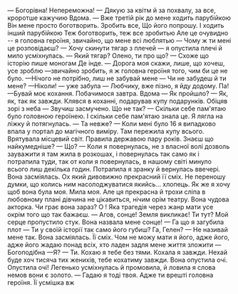 — Богорівна! Непереможна!
— Дякую  за квітм й за похвалу, за все, кроротше кажучию
Вдома.
— Вже третій рік до мене ходить парубійкою Він мене просто боготворить. Зробить все, Що його попрошу. І ходить інший парубійкою Теж боготворить, теж все зробитью Але це очувидно -- я головна героїня, звичайно, що мене всі люблятью
— Чому ж ти мені це розповідаєш?
— Хочу скинути тягар з плечей — я опустила плечі й мило усміхнулась.
— Який тягар? Олено, ти про що?
— Схоже що історію пише моногам
Де інде.
— Дорога моя скажи, лише, що хочеш, усе зроблю —звичайно зробить, я ж головна героїня  того, чим би це не було.
—Нічого не потрібно, лиш не забувай мене
— Чи не забудеш й ти мене?
—Ніколи! — уже забула
— Любчику, вже пізно, я йду додому. Па!
—Бувай моє кохання. Побачимося завтра.
Вдома
— Як пройшло?
— Як, як, так як завжди. Клявся в коханні, подарував купу подарунків. Обіцяв зорі з неба
— Звучиш засмучено. Що не так?
— Скільки себе пам'ятаю було головною героїнею. І скільки себе пам'ятаю знала це.
Я лягла на ліжку й потягнулась.
— Та невже?
— Коли мені було 16 я випадково впала у портал до магічного виміру. Там пережила купу всього. Врятувала місцевий світ. Правила державою пару років. Знаєш що найкумедніше?
— Що?
— Коли я повернулась, не з власної волі дозволь зауважити я там жила в розкошах, і повернулась так само як і потрапила туди, так от коли я повернулась, в нашому світі минуло всього лиш декілька годин. Потрапила я зранку й вернулась ввечері.
Вона засміялась. Ох який дивовижно прекрасний її сміх. Не переношу думки, що колись ним насолоджуватися якийсь... хлопець. Як же я хочу щоб вона була моя. Мила моя. Але ця прекрасна й трохи сліпа в любовному плані дівчина не цікавиться, нічим орім театру. Вона чудова акторка. Чи грає вона зараз? О ! Яка трагедія через жанр мати усе окрім того що так бажаєш.
— Агов, сонце! Земля викликає! Ти тут?
Мой серце пропустило стук. Вона назвала мене сонце!
— Га що я загубила плот
— Ти у своїй історії так само його губиш? Га, Гелен?
— Не називай мене так.
Вона засміялась. Її сміх. Чом не можу мати я його, адже його, адже його жадаю понад всіх, хто ладен задля мене життя зложити
— Богоподібна
—Я?
— Ти. Кохаю я тебе без тями. Кохала я завжди. Нехай буде хоч тисяча тих женихів, тебе кохатиму завжди.
Вона опустила очі. Опустила очі! Легенько усміхнулась й промовила, й ловила я слова немов вони є золото.
— Гадаю я тоді твоя. Адже ти врешті головна героїня.
Її усмішка вж


































































































































































































































































































































































































































































































































































































































































































































































































































































































































































































































































































































































































































































































































































































